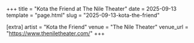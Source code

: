 +++
title = "Kota the Friend at The Nile Theater"
date = 2025-09-13
template = "page.html"
slug = "2025-09-13-kota-the-friend"

[extra]
artist = "Kota the Friend"
venue = "The Nile Theater"
venue_url = "https://www.theniletheater.com/"
+++
